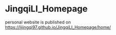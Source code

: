 # JingqiLI_Homepage
personal website is published on https://lijingqi97.github.io/JingqiLI_Homepage/home/
